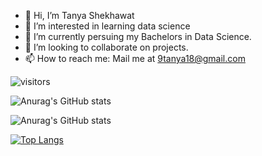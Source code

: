 - 👋 Hi, I’m Tanya Shekhawat
- 👀 I’m interested in learning data science
- 🌱 I’m currently persuing my Bachelors in Data Science. 
- 💞️ I’m looking to collaborate on projects. 
- 📫 How to reach me: Mail me at 9tanya18@gmail.com

![visitors](https://visitor-badge.laobi.icu/badge?page_id=page.id)

![Anurag's GitHub stats](https://github-readme-stats.vercel.app/api?username=Yves54&show_icons=true&theme=blue-green)
 
![Anurag's GitHub stats](https://github-readme-stats.vercel.app/api?username=Yves54&show_icons=true&theme=aura) 

[![Top Langs](https://github-readme-stats.vercel.app/api/top-langs/?username=Yves54&layout=compact)](https://github.com/anuraghazra/github-readme-stats)

<!---
Yves54/Yves54 is a ✨ special ✨ repository because its `README.md` (this file) appears on your GitHub profile.
You can click the Preview link to take a look at your changes.
--->
